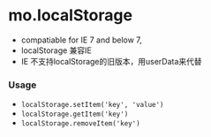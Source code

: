 # mo.localStorage
- compatiable for IE 7 and below 7, 
- localStorage 兼容IE
- IE 不支持localStorage的旧版本，用userData来代替

### Usage

 * `localStorage.setItem('key', 'value')`
 * `localStorage.getItem('key')`
 * `localStorage.removeItem('key')`
